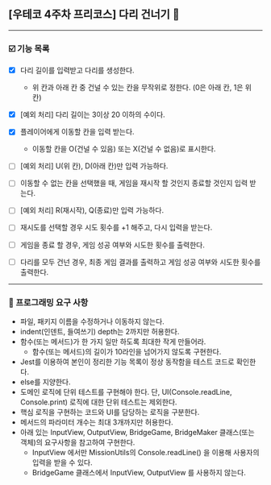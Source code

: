 ## [우테코 4주차 프리코스] 다리 건너기  👣
---
### ☑️ 기능 목록
- [x] 다리 길이를 입력받고 다리를 생성한다.
  - 위 칸과 아래 칸 중 건널 수 있는 칸을 무작위로 정한다. (0은 아래 칸, 1은 위 칸)
- [x] [예외 처리] 다리 길이는 3이상 20 이하의 수이다. 
  
- [x] 플레이어에게 이동할 칸을 입력 받는다. 
  - 이동할 칸을 O(건널 수 있음) 또는 X(건널 수 없음)로 표시한다.

- [ ] [예외 처리] U(위 칸), D(아래 칸)만 입력 가능하다.

- [ ] 이동할 수 없는 칸을 선택했을 때, 게임을 재시작 할 것인지 종료할 것인지 입력 받는다.
- [ ] [예외 처리] R(재시작), Q(종료)만 입력 가능하다.
- [ ] 재시도를 선택할 경우 시도 횟수를 +1 해주고, 다시 입력을 받는다.
- [ ] 게임을 종료 할 경우, 게임 성공 여부와 시도한 횟수를 출력한다.
- [ ] 다리를 모두 건넌 경우, 최종 게임 결과를 출력하고 게임 성공 여부와 시도한 횟수를 출력한다.
---
### 🚨 프로그래밍 요구 사항
- 파일, 패키지 이름을 수정하거나 이동하지 않는다.
- indent(인덴트, 들여쓰기) depth는 2까지만 허용한다.
- 함수(또는 메서드)가 한 가지 일만 하도록 최대한 작게 만들어라.
  - 함수(또는 메서드)의 길이가 10라인을 넘어가지 않도록 구현한다.
- Jest를 이용하여 본인이 정리한 기능 목록이 정상 동작함을 테스트 코드로 확인한다.
- else를 지양한다.
- 도메인 로직에 단위 테스트를 구현해야 한다. 단, UI(Console.readLine, Console.print) 로직에 대한 단위 테스트는 제외한다.
- 핵심 로직을 구현하는 코드와 UI를 담당하는 로직을 구분한다.
- 메서드의 파라미터 개수는 최대 3개까지만 허용한다.
- 아래 있는 InputView, OutputView, BridgeGame, BridgeMaker 클래스(또는 객체)의 요구사항을 참고하여 구현한다.
  - InputView 에서만 MissionUtils의 Console.readLine() 을 이용해 사용자의 입력을 받을 수 있다.
  - BridgeGame 클래스에서 InputView, OutputView 를 사용하지 않는다.


